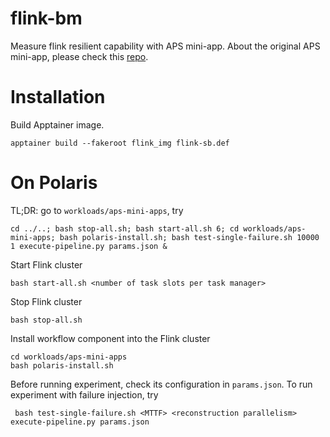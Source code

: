 # flink-bm
Measure flink resilient capability with APS mini-app.
About the original APS mini-app, please check this [repo](https://github.com/diaspora-project/aps-mini-apps).

# Installation

Build Apptainer image.

```
apptainer build --fakeroot flink_img flink-sb.def
```

# On Polaris

TL;DR: go to `workloads/aps-mini-apps`, try
```
cd ../..; bash stop-all.sh; bash start-all.sh 6; cd workloads/aps-mini-apps; bash polaris-install.sh; bash test-single-failure.sh 10000 1 execute-pipeline.py params.json &
```

Start Flink cluster

```
bash start-all.sh <number of task slots per task manager>
```

Stop Flink cluster

```
bash stop-all.sh
```

Install workflow component into the Flink cluster

```
cd workloads/aps-mini-apps
bash polaris-install.sh
```

Before running experiment, check its configuration in `params.json`.
To run experiment with failure injection, try

```
 bash test-single-failure.sh <MTTF> <reconstruction parallelism> execute-pipeline.py params.json
```



